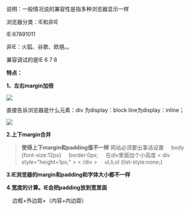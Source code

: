 说明：一般情况说的兼容性是指多种浏览器显示一样

  


浏览器分类：IE和非IE

IE:67891011

非IE：火狐、谷歌、欧朋。。

兼容调试的是IE 6 7 8

**特点：**

**1、左右margin加倍**

![](index_files/17d58a0f-6152-4194-8d39-1a135a6533f8.png)

直接告诉浏览器是什么元素：div 为display：block line为display：inline；

![](index_files/31454540-e809-4c66-b385-965e7920f03d.jpg)

**2.上下margin合并**

> **使得上下margin和padding值不一样**
> 网站必须要出事话设置
>     body {font-size:12px}
>     border:0px;
>     在div里面加个小高度
> &lt;
> div style="height=1px;"
> &gt;
> &lt;
> /div
> &gt;
>     ul,li,ol {list-style:none;}

**3.IE浏览器的margin和padding和字体大小都不一样**

**4.宽度的计算。IE会把padding放到宽里面**

    边框+外边距+（内容+内边距）

